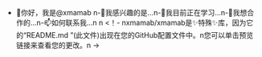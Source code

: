 - 👋你好，我是@xmamab n-👀我感兴趣的是...n-🌱我目前正在学习...n-💞我想合作的️...n-📫如何联系我...n n <！- nxmamab/xmamab是✨特殊✨库，因为它的“README.md ”(此文件)出现在您的GitHub配置文件中。n您可以单击预览链接来查看您的更改。n ->
